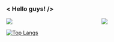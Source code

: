 ### < Hello guys! />

<p align="center">
  <img align="left" src="https://github-readme-stats.vercel.app/api?username=denislumerk&show_icons=true&bg_color=30,e96443,904e95&title_color=fff&text_color=fff">
  <img src="https://github-readme-stats.vercel.app/api/top-langs/?username=anuraghazra&layout=compact&&theme=tokyonight">
</p>

[![Top Langs]()](https://github.com/denislumerk/)
